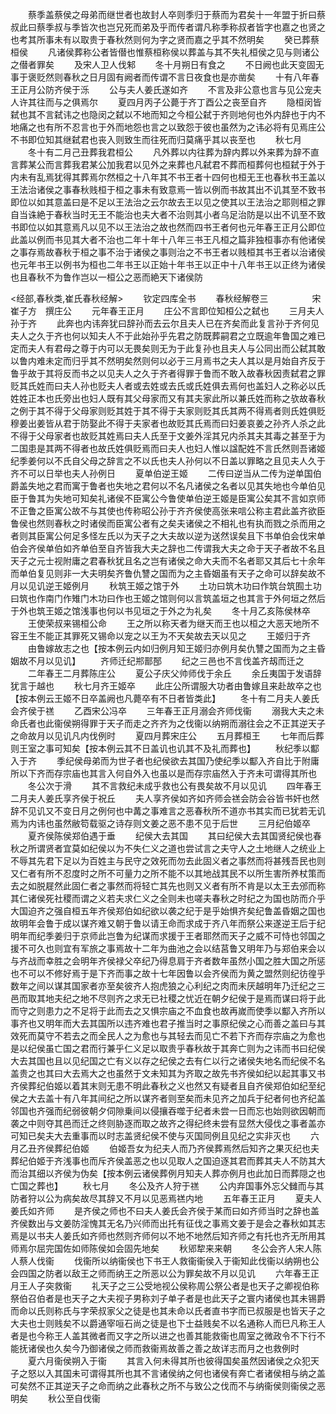 <!-- { "loadSidebar": true } -->
　　蔡季盖蔡侯之母弟而继世者也故封人卒则季归于蔡而为君矣十一年盟于折曰蔡叔此曰蔡季叔与季皆次也岂兄死而弟及乎而传者谓凡称季称叔者皆字也嘉之也贤之也考其所事未有以取贵于春秋然则何为字之贤而嘉之乎其不然明矣
　　癸已葬蔡桓侯
　　凡诸侯葬称公者皆僣也惟蔡桓称侯以葬盖与其不失礼桓侯之见与则诸公之僣者罪矣
　　及宋人卫人伐邾
　　冬十月朔日有食之
　　不日阙也此天变固无事于褒贬然则春秋之日月固有阙者而传谓不言日夜食也是亦凿矣
　　十有八年春王正月公防齐侯于泺
　　公与夫人姜氏遂如齐
　　不言及非公意也言与见公宠夫人许其往而与之俱焉尔
　　夏四月丙子公薨于齐丁酉公之丧至自齐
　　隐桓闵皆弑也其不言弑讳之也隐闵之弑以不地而知之今桓公弑于齐则地何也外内辞也于内不地痛之也有所不忍言也于外而地怨也言之以致怨于彼也虽然为之讳必将有见焉庄公不书即位知其继弑君也丧入则致生而往死而归莫痛乎其以丧至也
　　秋七月
　　冬十有二月己丑葬我君桓公
　　凡外葬以内往葬为辞内葬以外来葬为辞不直言葬某公而言葬我君某公加我君以见外之来葬也凡弑君不葬而桓葬何也桓弑于外于内未有乱焉犹得其葬焉尔然桓之十八年其不书王者十四何也桓无王也春秋书王盖以王法治诸侯之事春秋贱桓于桓之事未有致意焉一皆以例而书故其出不讥其至不致书即位以如其意盖曰是不足以王法治之云尔故去王以见之使其以王法治之耶则桓之罪自当诛絶于春秋当时无王不能治也夫大者不治则其小者乌足治防是以出不讥至不致书即位以如其意焉凡以见不以王法治之故也然而四书王者何也元年春王正月公即位此盖以例而书见其大者不治也二年十年十八年三书王凡桓之篇非独桓事亦有他诸侯之事存焉故春秋于桓之事不治于诸侯之事则治之不书王者以贱桓其书王者以治诸侯也元年书王以例书为桓也二年书王以正始十年书王以正中十八年书王以正终为诸侯也且春秋不为鲁作岂以一桓公之恶而絶天下诸侯防








<经部,春秋类,崔氏春秋经解>
　　钦定四库全书
　　春秋经解卷三　　　　　宋　崔子方　撰庄公
　　元年春王正月
　　庄公不言即位知桓公之弑也
　　三月夫人孙于齐
　　此奔也内讳奔犹曰辞孙而去云尔且夫人已在齐矣而此复言孙于齐何见夫人之久于齐也何以知夫人不于此始孙乎先君之防既葬嗣君之立既逾年鲁国之难已定而夫人有君母之尊于内可以无畏矣则无为于此复孙也且夫人与公同出而公弑其敢以鲁内难未定而归乎其不然明矣然则何以必于三月焉书之夫人其以是月始自齐反于鲁乎故于其将反而书之以见夫人之久于齐者得罪于鲁而不敢入故春秋因责弑君之罪贬其氏姓而曰夫人孙也贬夫人者或去姓或去氏或氏姓俱去焉何也盖妇人之称必以氏姓姓正本也氏旁出也妇人既有其父母家而又有其夫家此所以兼氏姓而称之欤故春秋之例于其不得于父母家则贬其姓于其不得于夫家则贬其氏其两不得焉者则氏姓俱贬穆姜出姜皆从君于防娶此不得于夫家者也故贬其氏焉而曰妇姜哀姜之孙齐人杀之此不得于父母家者也故贬其姓焉曰夫人氏至于文姜外淫其兄内杀其夫其毒之甚至于为二国患是其两不得者也故氏姓俱贬焉而曰夫人也妇人惟以諡配姓不言氏然则吾诸姬纪季姜何以不氏自父母之辞言之不以氏也夫人孙何以不日盖以罪略之且见夫人久于齐不可以日举也夫人孙例日
　　夏单伯逆王姬
　　二传曰逆当从二传为逆单国伯爵盖失地之君而寓于鲁者也失地之君何以不名凡诸侯之名者以见其失地也今单伯见臣于鲁其为失地可知矣礼诸侯不臣寓公今鲁使单伯逆王姬是臣寓公矣其不言如京师不正鲁之臣寓公故不与其使也传称昭公孙于齐齐侯使高张来唁公称主君此盖齐欲臣鲁侯也然则春秋之时诸侯而臣寓公者有之矣夫诸侯之不相礼也有执而戮之杀而用之者则其臣寓公何足多怪左氏以为天子之大夫故以逆为送然误矣且下书单伯会伐宋单伯会齐侯单伯如齐单伯至自齐皆我大夫之辞也二传谓我大夫之命于天子者故不名且天子之元士视附庸之君春秋犹且名之岂有诸侯之命大夫而不名者耶又其后七十余年而单伯复见则非一大夫明矣齐鲁仇讐之国而为之主昏姻虽有天子之命可以辞矣故不月以见讥逆王姬例月
　　秋筑王姬之馆于外
　　土功曰筑木功曰作筑台筑囿土功曰筑也作南门作雉门木功曰作也王姬之馆则何以言筑盖垣之也其言于外何垣之然后于外也筑王姬之馆浅事也何以书见垣之于外之为礼矣
　　冬十月乙亥陈侯林卒
　　王使荣叔来锡桓公命
　　王之所以称天者为继天而王也以桓之大恶天地所不容王生不能正其罪死又锡命以宠之以王为不天矣故去天以见之
　　王姬归于齐
　　由鲁嫁故志之也【按本例云内如归例月知王姬归亦例月矣仇讐之国而为之主昏姻故不月以见讥】
　　齐师迁纪郱鄑郚
　　纪之三邑也不言伐盖齐刼而迁之
　　二年春王二月葬陈庄公
　　夏公子庆父帅师伐于余丘
　　余丘夷国于发语辞犹言于越也
　　秋七月齐王姬卒
　　此庄公所谓服大功者由鲁嫁且来赴故卒之也【按本例云王姬不日卒盖阙也凡薨卒有不日者皆类此】
　　冬十有二月夫人姜氏会齐侯于禚
　　乙酉宋公冯卒
　　三年春王正月溺会齐师伐衞
　　溺我大夫之未命氏者也此衞侯朔得罪于天子而走之齐齐为之伐衞以纳朔而溺往会之不正其逆天子之命故月以见讥凡内伐例时
　　夏四月葬宋庄公
　　五月葬桓王
　　七年而后葬则王室之事可知矣【按本例云其不日盖讥也讥其不及礼而葬也】
　　秋纪季以酅入于齐
　　季纪侯母弟而为世子者也纪侯欲去其国乃使纪季以酅入齐自比于附庸所以下齐而存宗庙也其言入何自外入也虽以是而存宗庙然入于齐未可谓得其所也
　　冬公次于滑
　　其不言救纪未成乎救也公有畏矣故不月以见讥
　　四年春王二月夫人姜氏享齐侯于祝丘
　　夫人享齐侯如齐如齐师会禚会防会谷皆书奸也然辞不见讥又不变日月之例何也中冓之事难言之恶春秋所不道亦书其实而已犹若无讥焉为内讳也虽然敝笱载驱之诗存则文姜之恶不患不见于后世
　　三月纪伯姬卒
　　夏齐侯陈侯郑伯遇于垂
　　纪侯大去其国
　　其曰纪侯大去其国贤纪侯也春秋之所谓贤者宜莫如纪侯以为不失仁义之道也尝试言之夫守人之土地继人之统业上不辱其先君下足以为百姓主与民守之效死而勿去此固义者之事然而将甚残吾民也则又仁者有所不忍度时之所不可量力之所不能不以其地战其民不以所生害所养杖策而去之如脱屣然此固仁者之事然而将轻亡其先也则又义者有所不肯是以太王去邠而称其仁诸侯死社稷而谓之义若夫求仁义之全则未也嗟夫春秋之时纪之为国也防而介乎大国迫齐之强自桓五年齐侯郑伯如纪欲以袭之纪于是乎始惧齐矣纪鲁盖昏姻之国也故明年会鲁于成以谋齐难又朝于鲁以请王命而求成于齐八年而祭公来遂逆王后于纪明年而纪季姜归于京师此岂鲁为纪谋而求援于王者耶然而天子之威不可恃也邻国之援不可久也则宜有军旅之事焉故十二年为曲池之会以结莒鲁又明年乃与郑伯来会以与齐战而幸胜之会明年齐侯禄父卒纪乃得息肩于齐者数年虽然小国之胜大国之所惩也不可以不修好焉于是下齐而事之故十七年因鲁以会齐侯而为黄之盟然则纪彷徨乎数年之间以谋其国家者亦至矣彼齐人抱虎狼之心利纪之肉而未厌越明年乃迁纪之三邑而取其地夫纪之地不尽则齐之求无已社稷之忧近在朝夕纪侯于是焉而谋曰将于此而守之则患力之不足将于此而去之又惧宗庙之不血食也故再嵗而使季以酅入齐所以事齐也又明年而大去其国所以违齐难也君子推当时之事原纪侯之心而善之盖曰与其效死而莫守不若去之而全民人之为愈也与其轻去而见亡不若下齐而存宗庙之为愈也是以纪侯虽亡国之君而行兼乎仁义足以取贵乎春秋故于其奔亡则为之讳而书曰纪侯大去其国也且以见纪国之亡有义以存之纪侯之去有仁以行之诸侯失地名而纪侯不名盖贵之也其曰大去焉大之也虽然于文未知其为齐取之故先书齐侯如纪以起其事又书齐侯葬纪伯姬以着其末则无患不明此春秋之义也然又有疑者且自齐侯郑伯如纪至纪侯之大去盖十有八年其间纪之所以谋齐者则至矣而未见齐之加兵于纪者何也齐纪盖邻国也齐强而纪弱彼朝夕伺隙乗间以侵攘吞噬于纪者未尝一日而忘也始则欲因朝而袭之中则夺其邑而迁之终则胁逐而取之故齐之得纪终未尝有显然大侵伐之事者盖亦可知已矣夫大去重事而以时志盖贤纪侯不使与灭国同例且见纪之实非灭也
　　六月乙丑齐侯葬纪伯姬
　　伯姬吾女为纪夫人而乃齐侯葬焉然后知齐之果灭纪也夫葬纪伯姬于齐浅事也而斥齐侯盖恶之也以见取人之国迫逐其君而葬其夫人不防其大而治其细以齐侯为伪矣【按本例云诸侯葬例月知夫人葬亦例月也此加日而葬隠之也亡国之葬也】
　　秋七月
　　冬公及齐人狩于禚
　　公内弃国事外忘父雠而与其防者狩以公为病矣故尽其辞又不月以见恶焉禚内地
　　五年春王正月
　　夏夫人姜氏如齐师
　　是齐侯之师也不曰夫人姜氏会齐侯于某而曰如齐师当时之辞也盖齐侯数出与文姜防淫愧其无名乃兴师而出托有征伐之事焉文姜于是会之春秋如其志焉是以书夫人姜氏如齐师也然则齐师何以不地不地然后知齐师之有托也齐无所用其师焉尔屈完国佐如师陈侯如会固先地矣
　　秋郳犂来来朝
　　冬公会齐人宋人陈人蔡人伐衞
　　伐衞所以纳衞侯也下书王人救衞衞侯入于衞知此伐衞以纳朔也公会四国之防者以敌王之师而纳王之所恶以公为罪矣故不月以见讥
　　六年春王正月王人子突救衞
　　礼天子之三公受地视公侯称周公祭公者是也天子之卿视伯称祭伯召伯者是也天子之大夫视子男称刘子单子者是也此天子之寰内诸侯也其未锡爵而命以氏则称氏与字荣叔家父之徒是也其未命以氏者直书字而已叔服是也皆天子之大夫也士则贱矣不以爵通宰咺石尚之徒是也下士益贱矣不以名通称人而巳凡称王人者是也今称王人盖其微者而又字之所以进之也善其能救衞也周室之微政令不下行不能抚诸侯也久矣今乃御诸侯之师而救衞焉故善之善之故详志而月之也救例时
　　夏六月衞侯朔入于衞
　　其言入何未得其所也彼得国矣虽然因诸侯之众犯天子之怒以入其国未可谓得其所也其不言诸侯纳之何也诸侯有奔亡者诸侯相与纳之盖可矣然不正其逆天子之命而纳之此春秋之所不与致公之伐而不与纳衞侯则衞侯之恶明矣
　　秋公至自伐衞
